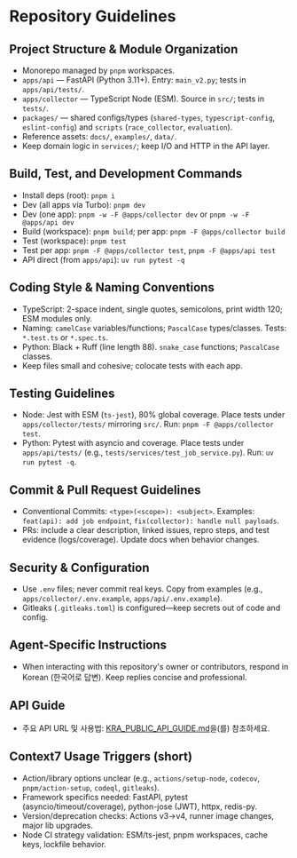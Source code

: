 # Repository Guidelines

## Project Structure & Module Organization
- Monorepo managed by `pnpm` workspaces.
- `apps/api` — FastAPI (Python 3.11+). Entry: `main_v2.py`; tests in `apps/api/tests/`.
- `apps/collector` — TypeScript Node (ESM). Source in `src/`; tests in `tests/`.
- `packages/` — shared configs/types (`shared-types`, `typescript-config`, `eslint-config`) and `scripts` (`race_collector`, `evaluation`).
- Reference assets: `docs/`, `examples/`, `data/`.
- Keep domain logic in `services/`; keep I/O and HTTP in the API layer.

## Build, Test, and Development Commands
- Install deps (root): `pnpm i`
- Dev (all apps via Turbo): `pnpm dev`
- Dev (one app): `pnpm -w -F @apps/collector dev` or `pnpm -w -F @apps/api dev`
- Build (workspace): `pnpm build`; per app: `pnpm -F @apps/collector build`
- Test (workspace): `pnpm test`
- Test per app: `pnpm -F @apps/collector test`, `pnpm -F @apps/api test`
- API direct (from `apps/api`): `uv run pytest -q`

## Coding Style & Naming Conventions
- TypeScript: 2-space indent, single quotes, semicolons, print width 120; ESM modules only.
- Naming: `camelCase` variables/functions; `PascalCase` types/classes. Tests: `*.test.ts` or `*.spec.ts`.
- Python: Black + Ruff (line length 88). `snake_case` functions; `PascalCase` classes.
- Keep files small and cohesive; colocate tests with each app.

## Testing Guidelines
- Node: Jest with ESM (`ts-jest`), 80% global coverage. Place tests under `apps/collector/tests/` mirroring `src/`. Run: `pnpm -F @apps/collector test`.
- Python: Pytest with asyncio and coverage. Place tests under `apps/api/tests/` (e.g., `tests/services/test_job_service.py`). Run: `uv run pytest -q`.

## Commit & Pull Request Guidelines
- Conventional Commits: `<type>(<scope>): <subject>`. Examples: `feat(api): add job endpoint`, `fix(collector): handle null payloads`.
- PRs: include a clear description, linked issues, repro steps, and test evidence (logs/coverage). Update docs when behavior changes.

## Security & Configuration
- Use `.env` files; never commit real keys. Copy from examples (e.g., `apps/collector/.env.example`, `apps/api/.env.example`).
- Gitleaks (`.gitleaks.toml`) is configured—keep secrets out of code and config.

## Agent-Specific Instructions
- When interacting with this repository's owner or contributors, respond in Korean (한국어로 답변). Keep replies concise and professional.

## API Guide
- 주요 API URL 및 사용법: [KRA_PUBLIC_API_GUIDE.md](apps/collector/KRA_PUBLIC_API_GUIDE.md)을(를) 참조하세요.

## Context7 Usage Triggers (short)
- Action/library options unclear (e.g., `actions/setup-node`, `codecov`, `pnpm/action-setup`, `codeql`, `gitleaks`).
- Framework specifics needed: FastAPI, pytest (asyncio/timeout/coverage), python-jose (JWT), httpx, redis-py.
- Version/deprecation checks: Actions v3→v4, runner image changes, major lib upgrades.
- Node CI strategy validation: ESM/ts-jest, pnpm workspaces, cache keys, lockfile behavior.
